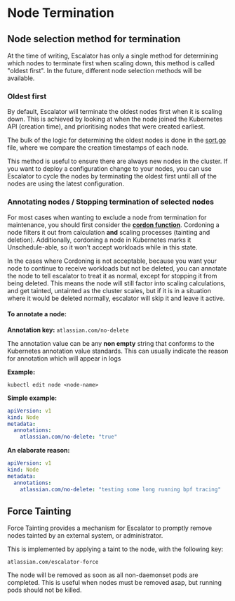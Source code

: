 # Node Termination

## Node selection method for termination

At the time of writing, Escalator has only a single method for determining which nodes to terminate first when scaling
down, this method is called "oldest first". In the future, different node selection methods will be available.  

### Oldest first

By default, Escalator will terminate the oldest nodes first when it is scaling down. This is achieved by looking at when
the node joined the Kubernetes API (creation time), and prioritising nodes that were created earliest.

The bulk of the logic for determining the oldest nodes is done in the [sort.go](../pkg/controller/sort.go) file, 
where we compare the creation timestamps of each node.

This method is useful to ensure there are always new nodes in the cluster. If you want to deploy a configuration change
to your nodes, you can use Escalator to cycle the nodes by terminating the oldest first until all of the nodes are
using the latest configuration.

### Annotating nodes / Stopping termination of selected nodes

For most cases when wanting to exclude a node from termination for maintenance, you should first consider the [**cordon function**](./scale-process).
Cordoning a node filters it out from calculation **and** scaling processes (tainting and deletion). Additionally, cordoning a node in Kubernetes marks it Unschedule-able, so it won't accept workloads while in this state.
 
In the cases where Cordoning is not acceptable, because you want your node to continue to receive workloads but not be deleted, you can annotate the node to tell escalator to treat it as normal, except for stopping it from being deleted.
This means the node will still factor into scaling calculations, and get tainted, untainted as the cluster scales, but if it is in a situation where it would be deleted normally, escalator will skip it and leave it active.

#### To annotate a node:

**Annotation key:** `atlassian.com/no-delete`

The annotation value can be any **non empty** string that conforms to the Kubernetes annotation value standards. This can usually indicate the reason for annotation which will appear in logs

**Example:**

`kubectl edit node <node-name>`

**Simple example:**
```yaml
apiVersion: v1
kind: Node
metadata:
  annotations:
    atlassian.com/no-delete: "true"
```

**An elaborate reason:**
```yaml
apiVersion: v1
kind: Node
metadata:
  annotations:
    atlassian.com/no-delete: "testing some long running bpf tracing"
```

## Force Tainting

Force Tainting provides a mechanism for Escalator to promptly remove nodes tainted by an external system, or administrator.

This is implemented by applying a taint to the node, with the following key:

```
atlassian.com/escalator-force
```

The node will be removed as soon as all non-daemonset pods are completed. This is useful when nodes must be removed asap, but running pods should not be killed.